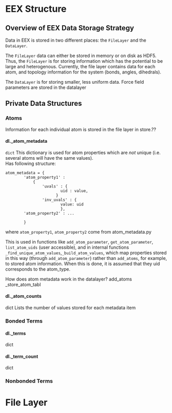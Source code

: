 # EEX Structure

## Overview of EEX Data Storage Strategy

Data in EEX is stored in two different places: the `FileLayer` and the `DataLayer`.  

The `FileLayer` data can either be stored in memory or on disk as HDF5. Thus, the `FileLayer` is for storing information which has the potential to be large and heterogenous. Currently, the file layer contains data for each atom, and topology information for the system (bonds, angles, dihedrals). 

The `DataLayer` is for storing smaller, less uniform data. Force field parameters are stored in the datalayer 

## Private Data Structures


### Atoms

Information for each individual atom is stored in the file layer in store.??

#### dl._atom_metadata
`dict`
This dictionary is used for atom properties which are *not* unique (i.e. several atoms will have the same values).    
Has following structure:  

``` 
atom_metadata = {
		'atom_property1' :
			{ 
				'uvals' : {
					    uid : value, 
					  }
				'inv_uvals' : {
					    value: uid
						},
		'atom_property2' : ...
		
		}
```

where `atom_property1`, `atom_property2` come from atom_metadata.py  

This is used in functions like `add_atom_parameter`, `get_atom_parameter`, `list_atom_uids` (user accessible), and in internal functions `_find_unique_atom_values`,`_build_atom_values`, which map properties stored in this way (through `add_atom_parameter`)
rather than `add_atoms`, for example, to stored atom information. When this is done, it is assumed that they uid corresponds to the atom_type.

How does atom metadata work in the datalayer?
add_atoms
_store_atom_tabl


#### dl._atom_counts
dict
Lists the number of values stored for each metadata item

### Bonded Terms

#### dl._terms
dict

#### dl._term_count
dict

### Nonbonded Terms



# File Layer

